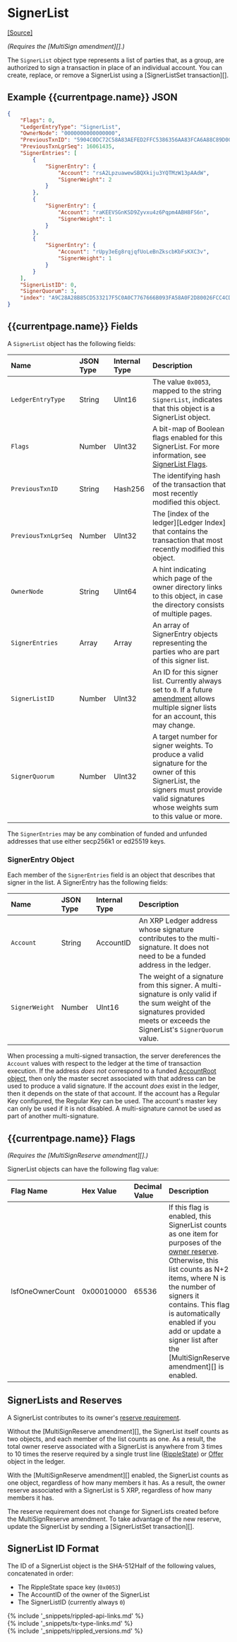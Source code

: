 # SignerList
[[Source]<br>](https://github.com/ripple/rippled/blob/6d2e3da30696bd10e3bb11a5ff6d45d2c4dae90f/src/ripple/protocol/impl/LedgerFormats.cpp#L127 "Source")

_(Requires the [MultiSign amendment][].)_

The `SignerList` object type represents a list of parties that, as a group, are authorized to sign a transaction in place of an individual account. You can create, replace, or remove a SignerList using a [SignerListSet transaction][].


## Example {{currentpage.name}} JSON

```json
{
    "Flags": 0,
    "LedgerEntryType": "SignerList",
    "OwnerNode": "0000000000000000",
    "PreviousTxnID": "5904C0DC72C58A83AEFED2FFC5386356AA83FCA6A88C89D00646E51E687CDBE4",
    "PreviousTxnLgrSeq": 16061435,
    "SignerEntries": [
        {
            "SignerEntry": {
                "Account": "rsA2LpzuawewSBQXkiju3YQTMzW13pAAdW",
                "SignerWeight": 2
            }
        },
        {
            "SignerEntry": {
                "Account": "raKEEVSGnKSD9Zyvxu4z6Pqpm4ABH8FS6n",
                "SignerWeight": 1
            }
        },
        {
            "SignerEntry": {
                "Account": "rUpy3eEg8rqjqfUoLeBnZkscbKbFsKXC3v",
                "SignerWeight": 1
            }
        }
    ],
    "SignerListID": 0,
    "SignerQuorum": 3,
    "index": "A9C28A28B85CD533217F5C0A0C7767666B093FA58A0F2D80026FCC4CD932DDC7"
}
```

## {{currentpage.name}} Fields

A `SignerList` object has the following fields:

| Name                | JSON Type | Internal Type | Description                |
|:--------------------|:----------|:--------------|:---------------------------|
| `LedgerEntryType`   | String    | UInt16        | The value `0x0053`, mapped to the string `SignerList`, indicates that this object is a SignerList object. |
| `Flags`             | Number    | UInt32        | A bit-map of Boolean flags enabled for this SignerList. For more information, see [SignerList Flags](#signerlist-flags). |
| `PreviousTxnID`     | String    | Hash256       | The identifying hash of the transaction that most recently modified this object. |
| `PreviousTxnLgrSeq` | Number    | UInt32        | The [index of the ledger][Ledger Index] that contains the transaction that most recently modified this object. |
| `OwnerNode`         | String    | UInt64        | A hint indicating which page of the owner directory links to this object, in case the directory consists of multiple pages. |
| `SignerEntries`     | Array     | Array         | An array of SignerEntry objects representing the parties who are part of this signer list. |
| `SignerListID`      | Number    | UInt32        | An ID for this signer list. Currently always set to `0`. If a future [amendment](amendments.html) allows multiple signer lists for an account, this may change. |
| `SignerQuorum`      | Number    | UInt32        | A target number for signer weights. To produce a valid signature for the owner of this SignerList, the signers must provide valid signatures whose weights sum to this value or more. |

The `SignerEntries` may be any combination of funded and unfunded addresses that use either secp256k1 or ed25519 keys.

### SignerEntry Object

Each member of the `SignerEntries` field is an object that describes that signer in the list. A SignerEntry has the following fields:

| Name           | JSON Type | Internal Type | Description                     |
|:---------------|:----------|:--------------|:--------------------------------|
| `Account`      | String    | AccountID     | An XRP Ledger address whose signature contributes to the multi-signature. It does not need to be a funded address in the ledger. |
| `SignerWeight` | Number    | UInt16        | The weight of a signature from this signer. A multi-signature is only valid if the sum weight of the signatures provided meets or exceeds the SignerList's `SignerQuorum` value. |

When processing a multi-signed transaction, the server dereferences the `Account` values with respect to the ledger at the time of transaction execution. If the address _does not_ correspond to a funded [AccountRoot object](accountroot.html), then only the master secret associated with that address can be used to produce a valid signature. If the account _does_ exist in the ledger, then it depends on the state of that account. If the account has a Regular Key configured, the Regular Key can be used. The account's master key can only be used if it is not disabled. A multi-signature cannot be used as part of another multi-signature.

## {{currentpage.name}} Flags

_(Requires the [MultiSignReserve amendment][].)_

SignerList objects can have the following flag value:

| Flag Name        | Hex Value  | Decimal Value | Description                    |
|:-----------------|:-----------|:--------------|:-------------------------------|
| lsfOneOwnerCount | 0x00010000 | 65536         | If this flag is enabled, this SignerList counts as one item for purposes of the [owner reserve](reserves.html#owner-reserves). Otherwise, this list counts as N+2 items, where N is the number of signers it contains. This flag is automatically enabled if you add or update a signer list after the [MultiSignReserve amendment][] is enabled. |

## SignerLists and Reserves

A SignerList contributes to its owner's [reserve requirement](reserves.html).

Without the [MultiSignReserve amendment][], the SignerList itself counts as two objects, and each member of the list counts as one. As a result, the total owner reserve associated with a SignerList is anywhere from 3 times to 10 times the reserve required by a single trust line ([RippleState](ripplestate.html)) or [Offer](offer.html) object in the ledger.

With the [MultiSignReserve amendment][] enabled, the SignerList counts as one object, regardless of how many members it has. As a result, the owner reserve associated with a SignerList is 5 XRP, regardless of how many members it has.

The reserve requirement does not change for SignerLists created before the MultiSignReserve amendment. To take advantage of the new reserve, update the SignerList by sending a [SignerListSet transaction][].

## SignerList ID Format

The ID of a SignerList object is the SHA-512Half of the following values, concatenated in order:

* The RippleState space key (`0x0053`)
* The AccountID of the owner of the SignerList
* The SignerListID (currently always `0`)

<!--{# common link defs #}-->
{% include '_snippets/rippled-api-links.md' %}			
{% include '_snippets/tx-type-links.md' %}			
{% include '_snippets/rippled_versions.md' %}
